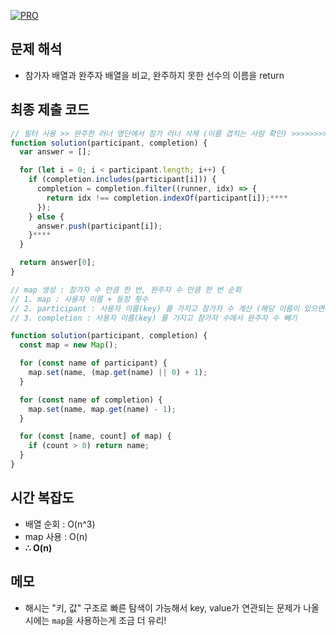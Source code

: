 [![PRO]][Link]

## 문제 해석

- 참가자 배열과 완주자 배열을 비교, 완주하지 못한 선수의 이름을 return

## 최종 제출 코드

```js
// 필터 사용 >> 완주한 러너 명단에서 참가 러너 삭제 (이름 겹치는 사람 확인) >>>>>>>>> 시간 초과 O(n^2)
function solution(participant, completion) {
  var answer = [];

  for (let i = 0; i < participant.length; i++) {
    if (completion.includes(participant[i])) {
      completion = completion.filter((runner, idx) => {
        return idx !== completion.indexOf(participant[i]);****
      });
    } else {
      answer.push(participant[i]);
    }****
  }

  return answer[0];
}

// map 생성 : 참가자 수 만큼 한 번, 완주자 수 만큼 한 번 순회
// 1. map : 사용자 이름 + 등장 횟수
// 2. participant : 사용자 이름(key) 를 가지고 참가자 수 계산 (해당 이름이 있으면 + 1, 아니면 0)
// 3. completion : 사용자 이름(key) 를 가지고 참가자 수에서 완주자 수 빼기

function solution(participant, completion) {
  const map = new Map();

  for (const name of participant) {
    map.set(name, (map.get(name) || 0) + 1);
  }

  for (const name of completion) {
    map.set(name, map.get(name) - 1);
  }

  for (const [name, count] of map) {
    if (count > 0) return name;
  }
}
```

## 시간 복잡도

- 배열 순회 : O(n^3)
- map 사용 : O(n)
- **∴ O(n)**

## 메모

- 해시는 "키, 값" 구조로 빠른 탐색이 가능해서 key, value가 연관되는 문제가 나올 시에는 `map`을 사용하는게 조금 더 유리!

<!---------------------------------------------------------------------------->

[PRO]: https://github.com/GoSSaChin/algorithm-js/assets/107768516/67c43b52-bc3f-4571-a249-5519021afbb0
[Link]: https://school.programmers.co.kr/learn/courses/30/lessons/42576
